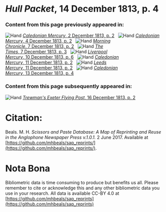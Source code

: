 # *Hull Packet*, 14 December 1813, p. 4  
  
### Content from this page previously appeared in:  
![Hand](http://scissorsandpaste.net/wp-content/uploads/2017/06/smallhandpointer.png) [*Caledonian Mercury*, 2 December 1813, p. 2](https://mhbeals.github.io/sap_html/Caledonian-Mercury/Caledonian-Mercury-2-December-1813-p-2)  
![Hand](http://scissorsandpaste.net/wp-content/uploads/2017/06/smallhandpointer.png) [*Caledonian Mercury*, 4 December 1813, p. 2](https://mhbeals.github.io/sap_html/Caledonian-Mercury/Caledonian-Mercury-4-December-1813-p-2)  
![Hand](http://scissorsandpaste.net/wp-content/uploads/2017/06/smallhandpointer.png) [*Morning Chronicle*, 7 December 1813, p. 2](https://mhbeals.github.io/sap_html/Morning-Chronicle/Morning-Chronicle-7-December-1813-p-2)  
![Hand](http://scissorsandpaste.net/wp-content/uploads/2017/06/smallhandpointer.png) [*The Times*, 7 December 1813, p. 3](https://mhbeals.github.io/sap_html/The-Times/The-Times-7-December-1813-p-3)  
![Hand](http://scissorsandpaste.net/wp-content/uploads/2017/06/smallhandpointer.png) [*Liverpool Mercury*, 10 December 1813, p. 6](https://mhbeals.github.io/sap_html/Liverpool-Mercury/Liverpool-Mercury-10-December-1813-p-6)  
![Hand](http://scissorsandpaste.net/wp-content/uploads/2017/06/smallhandpointer.png) [*Caledonian Mercury*, 11 December 1813, p. 2](https://mhbeals.github.io/sap_html/Caledonian-Mercury/Caledonian-Mercury-11-December-1813-p-2)  
![Hand](http://scissorsandpaste.net/wp-content/uploads/2017/06/smallhandpointer.png) [*Leeds Mercury*, 11 December 1813, p. 2](https://mhbeals.github.io/sap_html/Leeds-Mercury/Leeds-Mercury-11-December-1813-p-2)  
![Hand](http://scissorsandpaste.net/wp-content/uploads/2017/06/smallhandpointer.png) [*Caledonian Mercury*, 13 December 1813, p. 4](https://mhbeals.github.io/sap_html/Caledonian-Mercury/Caledonian-Mercury-13-December-1813-p-4)  
  
### Content from this page subsequently appeared in:  
![Hand](http://scissorsandpaste.net/wp-content/uploads/2017/06/smallhandpointer.png) [*Trewman's Exeter Flying Post*, 16 December 1813, p. 2](https://mhbeals.github.io/sap_html/Trewman's-Exeter-Flying-Post/Trewman's-Exeter-Flying-Post-16-December-1813-p-2)  


# Citation: 

Beals. M. H. *Scissors and Paste Database: A Map of Reprinting and Reuse in the Anglophone Newspaper Press v.1.0.1.* 2 June 2017. Available at [https://github.com/mhbeals/sap_reprints/](https://github.com/mhbeals/sap_reprints/). 

# Nota Bona

Bibliometric data is time consuming to produce but benefits us all. Please remember to cite or acknowledge this and any other bibliometric data you use in your research. All data is available CC-BY 4.0 at [https://github.com/mhbeals/sap_reprints](https://github.com/mhbeals/sap_reprints)